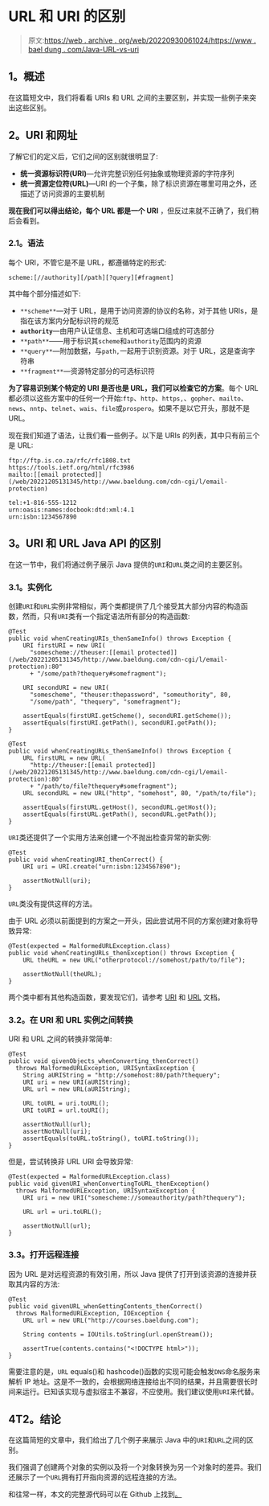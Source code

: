 # URL 和 URI 的区别

> 原文:[https://web . archive . org/web/20220930061024/https://www . bael dung . com/Java-URL-vs-uri](https://web.archive.org/web/20220930061024/https://www.baeldung.com/java-url-vs-uri)

## **1。概述**

在这篇短文中，我们将看看 URIs 和 URL 之间的主要区别，并实现一些例子来突出这些区别。

## **2。URI 和网址**

了解它们的定义后，它们之间的区别就很明显了:

*   **统一资源标识符(URI)**—允许完整识别任何抽象或物理资源的字符序列
*   **统一资源定位符(URL)**—URI 的一个子集，除了标识资源在哪里可用之外，还描述了访问资源的主要机制

**现在我们可以得出结论，每个 URL 都是一个 URI** ，但反过来就不正确了，我们稍后会看到。

### **2.1。语法**

每个 URI，不管它是不是 URL，都遵循特定的形式:

```
scheme:[//authority][/path][?query][#fragment]
```

其中每个部分描述如下:

*   `**scheme**`—对于 URL，是用于访问资源的协议的名称，对于其他 URIs，是指在该方案内分配标识符的规范
*   **`authority`**—由用户认证信息、主机和可选端口组成的可选部分
*   `**path**`——用于标识其`scheme`和`authority`范围内的资源
*   `**query**`—附加数据，与`path,`一起用于识别资源。对于 URL，这是查询字符串
*   `**fragment**`—资源特定部分的可选标识符

**为了容易识别某个特定的 URI 是否也是 URL，我们可以检查它的方案**。每个 URL 都必须以这些方案中的任何一个开始:`ftp`、`http`、`https,`、`gopher`、`mailto`、`news`、`nntp`、`telnet`、`wais`、`file`或`prospero`。如果不是以它开头，那就不是 URL。

现在我们知道了语法，让我们看一些例子。以下是 URIs 的列表，其中只有前三个是 URL:

```
ftp://ftp.is.co.za/rfc/rfc1808.txt
https://tools.ietf.org/html/rfc3986
mailto:[[email protected]](/web/20221205131345/http://www.baeldung.com/cdn-cgi/l/email-protection)

tel:+1-816-555-1212
urn:oasis:names:docbook:dtd:xml:4.1
urn:isbn:1234567890
```

## **3。URI 和 URL Java API 的区别**

在这一节中，我们将通过例子展示 Java 提供的`URI`和`URL`类之间的主要区别。

### **3.1。实例化**

创建`URI`和`URL`实例非常相似，两个类都提供了几个接受其大部分内容的构造函数，然而，只有`URI`类有一个指定语法所有部分的构造函数:

```
@Test
public void whenCreatingURIs_thenSameInfo() throws Exception {
    URI firstURI = new URI(
      "somescheme://theuser:[[email protected]](/web/20221205131345/http://www.baeldung.com/cdn-cgi/l/email-protection):80"
      + "/some/path?thequery#somefragment");

    URI secondURI = new URI(
      "somescheme", "theuser:thepassword", "someuthority", 80,
      "/some/path", "thequery", "somefragment");

    assertEquals(firstURI.getScheme(), secondURI.getScheme());
    assertEquals(firstURI.getPath(), secondURI.getPath());
}

@Test
public void whenCreatingURLs_thenSameInfo() throws Exception {
    URL firstURL = new URL(
      "http://theuser:[[email protected]](/web/20221205131345/http://www.baeldung.com/cdn-cgi/l/email-protection):80"
      + "/path/to/file?thequery#somefragment");
    URL secondURL = new URL("http", "somehost", 80, "/path/to/file");

    assertEquals(firstURL.getHost(), secondURL.getHost());
    assertEquals(firstURL.getPath(), secondURL.getPath());
}
```

`URI`类还提供了一个实用方法来创建一个不抛出检查异常的新实例:

```
@Test
public void whenCreatingURI_thenCorrect() {
    URI uri = URI.create("urn:isbn:1234567890");

    assertNotNull(uri);
}
```

`URL`类没有提供这样的方法。

由于 URL 必须以前面提到的方案之一开头，因此尝试用不同的方案创建对象将导致异常:

```
@Test(expected = MalformedURLException.class)
public void whenCreatingURLs_thenException() throws Exception {
    URL theURL = new URL("otherprotocol://somehost/path/to/file");

    assertNotNull(theURL);
}
```

两个类中都有其他构造函数，要发现它们，请参考 [URI](https://web.archive.org/web/20221205131345/https://docs.oracle.com/en/java/javase/11/docs/api/java.base/java/net/URI.html) 和 [URL](https://web.archive.org/web/20221205131345/https://docs.oracle.com/en/java/javase/11/docs/api/java.base/java/net/URL.html) 文档。

### **3.2。在 URI 和 URL 实例之间转换**

URI 和 URL 之间的转换非常简单:

```
@Test
public void givenObjects_whenConverting_thenCorrect()
  throws MalformedURLException, URISyntaxException {
    String aURIString = "http://somehost:80/path?thequery";
    URI uri = new URI(aURIString);
    URL url = new URL(aURIString);

    URL toURL = uri.toURL();
    URI toURI = url.toURI();

    assertNotNull(url);
    assertNotNull(uri);
    assertEquals(toURL.toString(), toURI.toString());
}
```

但是，尝试转换非 URL URI 会导致异常:

```
@Test(expected = MalformedURLException.class)
public void givenURI_whenConvertingToURL_thenException()
  throws MalformedURLException, URISyntaxException {
    URI uri = new URI("somescheme://someauthority/path?thequery");

    URL url = uri.toURL();

    assertNotNull(url);
}
```

### **3.3。打开远程连接**

因为 URL 是对远程资源的有效引用，所以 Java 提供了打开到该资源的连接并获取其内容的方法:

```
@Test
public void givenURL_whenGettingContents_thenCorrect()
  throws MalformedURLException, IOException {
    URL url = new URL("http://courses.baeldung.com");

    String contents = IOUtils.toString(url.openStream());

    assertTrue(contents.contains("<!DOCTYPE html>"));
}
```

需要注意的是，`URL` equals()和 hashcode()函数的实现可能会触发`DNS`命名服务来解析 IP 地址。这是不一致的，会根据网络连接给出不同的结果，并且需要很长时间来运行。已知该实现与虚拟宿主不兼容，不应使用。我们建议使用`URI`来代替。

## **4**T2。结论

在这篇简短的文章中，我们给出了几个例子来展示 Java 中的`URI`和`URL`之间的区别。

我们强调了创建两个对象的实例以及将一个对象转换为另一个对象时的差异。我们还展示了一个`URL`拥有打开指向资源的远程连接的方法。

和往常一样，本文的完整源代码可以在 Github 上找到[。](https://web.archive.org/web/20221205131345/https://github.com/eugenp/tutorials/tree/master/core-java-modules/core-java-networking)
